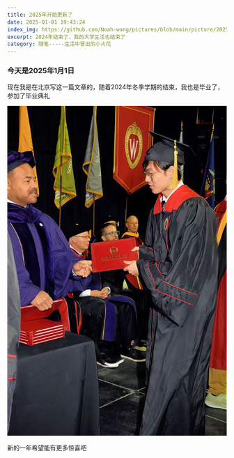 ```yaml
---
title: 2025年开始更新了
date: 2025-01-01 19:43:24
index_img: https://github.com/Noah-wang/pictures/blob/main/picture/2025.jpg?raw=true
excerpt: 2024年结束了，我的大学生活也结束了
category: 随笔-----生活中冒出的小火花
---
```


### 今天是2025年1月1日

现在我是在北京写这一篇文章的，随着2024年冬季学期的结束，我也是毕业了，参加了毕业典礼

![毕业典礼](https://github.com/Noah-wang/pictures/blob/main/picture/%E6%AF%95%E4%B8%9A%E5%85%B8%E7%A4%BC.jpg?raw=true)

新的一年希望能有更多惊喜吧

